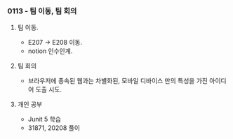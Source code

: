 ### 0113 - 팀 이동, 팀 회의
1. 팀 이동.
    - E207 -> E208 이동.
    - notion 인수인계.

2. 팀 회의
    - 브라우저에 종속된 웹과는 차별화된, 모바일 디바이스 만의 특성을 가진 아이디어 도출 시도.
    
3. 개인 공부
    - Junit 5 학습
    - 31871, 20208 풀이

